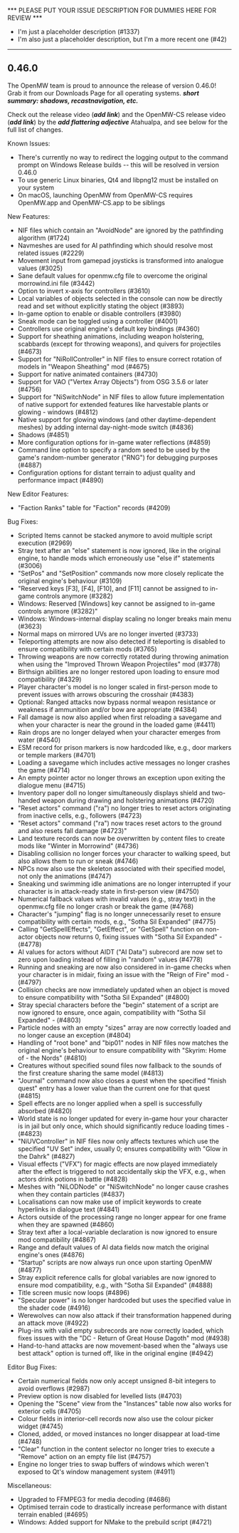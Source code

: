 *** PLEASE PUT YOUR ISSUE DESCRIPTION FOR DUMMIES HERE FOR REVIEW ***

- I'm just a placeholder description (#1337)
- I'm also just a placeholder description, but I'm a more recent one (#42)

***

0.46.0
------

The OpenMW team is proud to announce the release of version 0.46.0! Grab it from our Downloads Page for all operating systems. ***short summary: shadows, recastnavigation, etc.***

Check out the release video (***add link***) and the OpenMW-CS release video (***add link***) by the ***add flattering adjective*** Atahualpa, and see below for the full list of changes.

Known Issues:
- There's currently no way to redirect the logging output to the command prompt on Windows Release builds -- this will be resolved in version 0.46.0
- To use generic Linux binaries, Qt4 and libpng12 must be installed on your system
- On macOS, launching OpenMW from OpenMW-CS requires OpenMW.app and OpenMW-CS.app to be siblings

New Features:
- NIF files which contain an "AvoidNode" are ignored by the pathfinding algorithm (#1724)
- Navmeshes are used for AI pathfinding which should resolve most related issues (#2229)
- Movement input from gamepad joysticks is transformed into analogue values (#3025)
- Sane default values for openmw.cfg file to overcome the original morrowind.ini file (#3442)
- Option to invert x-axis for controllers (#3610)
- Local variables of objects selected in the console can now be directly read and set without explicitly stating the object (#3893)
- In-game option to enable or disable controllers (#3980)
- Sneak mode can be toggled using a controller (#4001)
- Controllers use original engine's default key bindings (#4360)
- Support for sheathing animations, including weapon holstering, scabbards (except for throwing weapons), and quivers for projectiles (#4673)
- Support for "NiRollController" in NIF files to ensure correct rotation of models in "Weapon Sheathing" mod (#4675)
- Support for native animated containers (#4730)
- Support for VAO ("Vertex Array Objects") from OSG 3.5.6 or later (#4756)
- Support for "NiSwitchNode" in NIF files to allow future implementation of native support for extended features like harvestable plants or glowing - windows (#4812)
- Native support for glowing windows (and other daytime-dependent meshes) by adding internal day-night-mode switch (#4836)
- Shadows (#4851)
- More configuration options for in-game water reflections (#4859)
- Command line option to specify a random seed to be used by the game's random-number generator ("RNG") for debugging purposes (#4887)
- Configuration options for distant terrain to adjust quality and performance impact (#4890)

New Editor Features:
- "Faction Ranks" table for "Faction" records (#4209)

Bug Fixes:
- Scripted Items cannot be stacked anymore to avoid multiple script execution (#2969)
- Stray text after an "else" statement is now ignored, like in the original engine, to handle mods which erroneously use "else if" statements (#3006)
- "SetPos" and "SetPosition" commands now more closely replicate the original engine's behaviour (#3109)
- "Reserved keys [F3], [F4], [F10], and [F11] cannot be assigned to in-game controls anymore (#3282)
- Windows: Reserved [Windows] key cannot be assigned to in-game controls anymore (#3282)"
- Windows: Windows-internal display scaling no longer breaks main menu (#3623)
- Normal maps on mirrored UVs are no longer inverted (#3733)
- Teleporting attempts are now also detected if teleporting is disabled to ensure compatibility with certain mods (#3765)
- Throwing weapons are now correctly rotated during throwing animation when using the "Improved Thrown Weapon Projectiles" mod (#3778)
- Birthsign abilities are no longer restored upon loading to ensure mod compatibility (#4329)
- Player character's model is no longer scaled in first-person mode to prevent issues with arrows obscuring the crosshair (#4383)
- Optional: Ranged attacks now bypass normal weapon resistance or weakness if ammunition and/or bow are appropriate (#4384)
- Fall damage is now also applied when first reloading a savegame and when your character is near the ground in the loaded game (#4411)
- Rain drops are no longer delayed when your character emerges from water (#4540)
- ESM record for prison markers is now hardcoded like, e.g., door markers or temple markers (#4701)
- Loading a savegame which includes active messages no longer crashes the game (#4714)
- An empty pointer actor no longer throws an exception upon exiting the dialogue menu (#4715)
- Inventory paper doll no longer simultaneously displays shield and two-handed weapon during drawing and holstering animations (#4720)
- "Reset actors" command ("ra") no longer tries to reset actors originating from inactive cells, e.g., followers (#4723)
- "Reset actors" command ("ra")  now traces reset actors to the ground and also resets fall damage (#4723)"
- Land texture records can now be overwritten by content files to create mods like "Winter in Morrowind" (#4736)
- Disabling collision no longer forces your character to walking speed, but also allows them to run or sneak (#4746)
- NPCs now also use the skeleton associated with their specified model, not only the animations (#4747)
- Sneaking und swimming idle animations are no longer interrupted if your character is in attack-ready state in first-person view (#4750)
- Numerical fallback values with invalid values (e.g., stray text) in the openmw.cfg file no longer crash or break the game (#4768)
- Character's "jumping" flag is no longer unnecessarily reset to ensure compatibility with certain mods, e.g., "Sotha Sil Expanded" (#4775)
- Calling "GetSpellEffects", "GetEffect", or "GetSpell" function on non-actor objects now returns 0, fixing issues with "Sotha Sil Expanded" - (#4778)
- AI values for actors without AIDT ("AI Data") subrecord are now set to zero upon loading instead of filling in "random" values (#4778)
- Running and sneaking are now also considered in in-game checks when your character is in midair, fixing an issue with the "Reign of Fire" mod - (#4797)
- Collision checks are now immediately updated when an object is moved to ensure compatibility with "Sotha Sil Expanded" (#4800)
- Stray special characters before the "begin" statement of a script are now ignored to ensure, once again, compatibility with "Sotha Sil Expanded" - (#4803)
- Particle nodes with an empty "sizes" array are now correctly loaded and no longer cause an exception (#4804)
- Handling of "root bone" and "bip01" nodes in NIF files now matches the original engine's behaviour to ensure compatibility with "Skyrim: Home of - the Nords" (#4810)
- Creatures without specified sound files now fallback to the sounds of the first creature sharing the same model (#4813)
- "Journal" command now also closes a quest when the specified "finish quest" entry has a lower value than the current one for that quest (#4815)
- Spell effects are no longer applied when a spell is successfully absorbed (#4820)
- World state is no longer updated for every in-game hour your character is in jail but only once, which should significantly reduce loading times - (#4823)
- "NiUVController" in NIF files now only affects textures which use the specified "UV Set" index, usually 0; ensures compatibility with "Glow in the Dahrk" (#4827)
- Visual effects ("VFX") for magic effects are now played immediately after the effect is triggered to not accidentally skip the VFX, e.g., when actors drink potions in battle (#4828)
- Meshes with "NiLODNode" or "NiSwitchNode" no longer cause crashes when they contain particles (#4837)
- Localisations can now make use of implicit keywords to create hyperlinks in dialogue text (#4841)
- Actors outside of the processing range no longer appear for one frame when they are spawned (#4860)
- Stray text after a local-variable declaration is now ignored to ensure mod compatibility (#4867)
- Range and default values of AI data fields now match the original engine's ones (#4876)
- "Startup" scripts are now always run once upon starting OpenMW (#4877)
- Stray explicit reference calls for global variables are now ignored to ensure mod compatibility, e.g., with "Sotha Sil Expanded" (#4888)
- Title screen music now loops (#4896)
- "Specular power" is no longer hardcoded but uses the specified value in the shader code (#4916)
- Werewolves can now also attack if their transformation happened during an attack move (#4922)
- Plug-ins with valid empty subrecords are now correctly loaded, which fixes issues with the "DC - Return of Great House Dagoth" mod (#4938)
- Hand-to-hand attacks are now movement-based when the "always use best attack" option is turned off, like in the original engine (#4942)

Editor Bug Fixes:
- Certain numerical fields now only accept unsigned 8-bit integers to avoid overflows (#2987)
- Preview option is now disabled for levelled lists (#4703)
- Opening the "Scene" view from the "Instances" table now also works for exterior cells (#4705)
- Colour fields in interior-cell records now also use the colour picker widget (#4745)
- Cloned, added, or moved instances no longer disappear at load-time (#4748)
- "Clear" function in the content selector no longer tries to execute a "Remove" action on an empty file list (#4757)
- Engine no longer tries to swap buffers of windows which weren't exposed to Qt's window management system (#4911)

Miscellaneous:
- Upgraded to FFMPEG3 for media decoding (#4686)
- Optimised terrain code to drastically increase performance with distant terrain enabled (#4695)
- Windows: Added support for NMake to the prebuild script (#4721)
